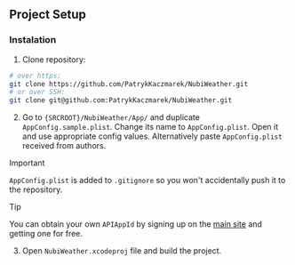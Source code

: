 ## Project Setup

### Instalation

1. Clone repository:

  ```bash
  # over https:
  git clone https://github.com/PatrykKaczmarek/NubiWeather.git
  # or over SSH:
  git clone git@github.com:PatrykKaczmarek/NubiWeather.git
  ```

2. Go to `{SRCROOT}/NubiWeather/App/` and duplicate `AppConfig.sample.plist`. Change its name to `AppConfig.plist`. Open it and use appropriate config values. Alternatively paste `AppConfig.plist` received from authors.

> [!IMPORTANT]  
> `AppConfig.plist` is added to `.gitignore` so you won't accidentally push it to the repository.


> [!TIP]  
> You can obtain your own `APIAppId` by signing up on the [main site](https://app.tomorrow.io) and getting one for free.


3. Open `NubiWeather.xcodeproj` file and build the project.
